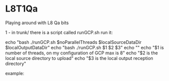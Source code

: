 # L8T1Qa
Playing around with L8 Qa bits


1 - in trunk/ there is a script called runGCP.sh
run it:

echo "bash ./runGCP.sh $noParallelThreads $localSourceDataDir $localOutputDataDir"
echo "bash ./runGCP.sh $1 $2 $3"
echo ""
echo "$1 is number of threads, on my configuration of GCP max is 8"
echo "$2 is the local source directory to upload"
echo "$3 is the local output reception directory"

example:



